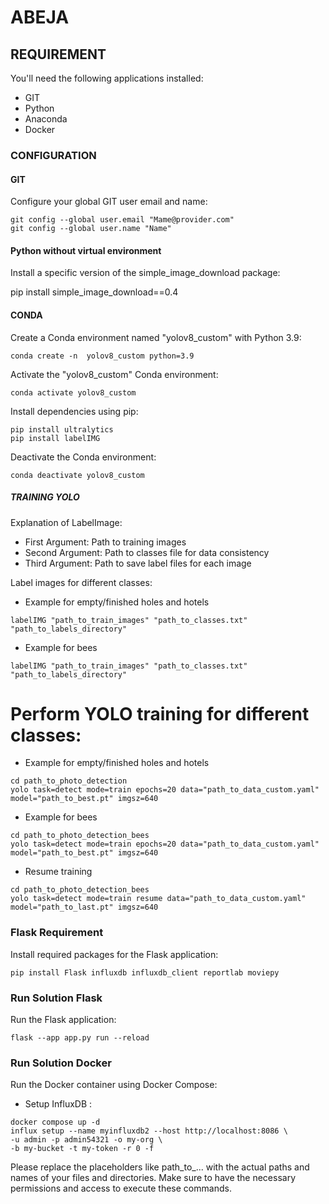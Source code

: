 # ABEJA

## REQUIREMENT 

You'll need the following applications installed:

* GIT
* Python
* Anaconda
* Docker

### CONFIGURATION 

#### GIT 

Configure your global GIT user email and name:

    git config --global user.email "Mame@provider.com"
    git config --global user.name "Name"


#### Python without virtual environment

Install a specific version of the simple_image_download package:

pip install simple_image_download==0.4

#### CONDA 

Create a Conda environment named "yolov8_custom" with Python 3.9: 
    
    conda create -n  yolov8_custom python=3.9


Activate the "yolov8_custom" Conda environment:

    conda activate yolov8_custom  


Install dependencies using pip:
   
    pip install ultralytics
    pip install labelIMG  


Deactivate the Conda environment:

    conda deactivate yolov8_custom  




##### TRAINING YOLO  

Explanation of LabelImage:

* First Argument: Path to training images
* Second Argument: Path to classes file for data consistency
* Third Argument: Path to save label files for each image

Label images for different classes:

  *  Example for empty/finished holes and hotels
    
    labelIMG "path_to_train_images" "path_to_classes.txt" "path_to_labels_directory"

  *  Example for bees
    
    labelIMG "path_to_train_images" "path_to_classes.txt" "path_to_labels_directory"

# Perform YOLO training for different classes:
  
  *  Example for empty/finished holes and hotels
        
    cd path_to_photo_detection
    yolo task=detect mode=train epochs=20 data="path_to_data_custom.yaml" model="path_to_best.pt" imgsz=640

  *  Example for bees
    
    cd path_to_photo_detection_bees
    yolo task=detect mode=train epochs=20 data="path_to_data_custom.yaml" model="path_to_best.pt" imgsz=640

 *   Resume training

    cd path_to_photo_detection_bees
    yolo task=detect mode=train resume data="path_to_data_custom.yaml" model="path_to_last.pt" imgsz=640

    
  
### Flask Requirement

Install required packages for the Flask application:

    pip install Flask influxdb influxdb_client reportlab moviepy

### Run Solution Flask 

Run the Flask application:

    
    flask --app app.py run --reload

### Run Solution Docker

Run the Docker container using Docker Compose:

   * Setup InfluxDB :

    docker compose up -d
    influx setup --name myinfluxdb2 --host http://localhost:8086 \
    -u admin -p admin54321 -o my-org \
    -b my-bucket -t my-token -r 0 -f

 
Please replace the placeholders like path_to_... with the actual paths and names of your files and directories. Make sure to have the necessary permissions and access to execute these commands.